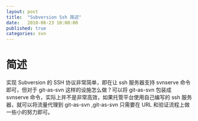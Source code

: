 ```yaml
---
layout: post
title:  "Subversion Ssh 简述"
date:   2018-06-23 10:00:00
published: true
categories: svn
---
```


# 简述

实现 Subversion 的 SSH 协议非常简单，即在让 ssh 服务器支持 svnserve 命令即可，但对于 git-as-svn 这样的设施怎么做？可以将 git-as-svn 包装成 svnserve 命令，实际上并不是非常高效，如果托管平台使用自己编写的 ssh 服务器，就可以将流量代理到 git-as-svn ,git-as-svn 只需要在 URL 和验证流程上做一些小的努力即可。
